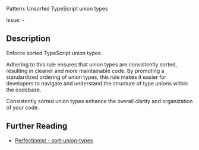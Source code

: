 Pattern: Unsorted TypeScript union types

Issue: -

## Description

Enforce sorted TypeScript union types.

Adhering to this rule ensures that union types are consistently sorted, resulting in cleaner and more maintainable code. By promoting a standardized ordering of union types, this rule makes it easier for developers to navigate and understand the structure of type unions within the codebase.

Consistently sorted union types enhance the overall clarity and organization of your code.

## Further Reading

* [Perfectionist - sort-union-types](https://perfectionist.dev/rules/sort-union-types)